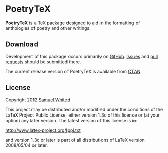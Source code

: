 # PoetryTeX
**PoetryTeX** is a TeX package designed to aid in the formatting of anthologies
of poetry and other writings.

## Download

Development of this package occurs primarily on
[GitHub](https://github.com/SamWhited/poetrytex).
[Issues](https://github.com/SamWhited/poetrytex/issues) and
[pull requests](https://github.com/SamWhited/poetrytex/pulls) should be
submitted there.

The current release version of PoetryTeX is available from
[CTAN](http://ctan.org/pkg/poetrytex).

## License

Copyright 2012 [Samuel Whited](https://samwhited.com)

This project may be distributed and/or modified under the conditions of the
LaTeX Project Public License, either version 1.3c of this license or (at your
option) any later version. The latest version of this license is in:

http://www.latex-project.org/lppl.txt

and version 1.3c or later is part of all distributions of LaTeX version
2008/05/04 or later.
